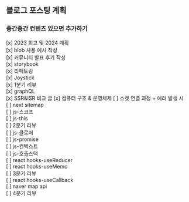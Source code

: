 ## 블로그 포스팅 계획

### 중간중간 컨텐츠 있으면 추가하기

[x] 2023 회고 및 2024 계획   
[x] blob 사용 예시 작성     
[x] 커뮤니티 발표 후기 작성     
[x] storybook     
[x] 리팩토링   
[x] Joystick    
[x] 1분기 리뷰    
[x] graphQL    
[x] SSR&ISR 비교 글
[x] 컴퓨터 구조 & 운영체제
[ ] 소켓 연결 과정 + 에러 발생 시     
[ ] next sitemap    
[ ] js-스코프    
[ ] js-this     
[ ] 2분기 리뷰     
[ ] js-클로저    
[ ] js-promise    
[ ] js-컨텍스트    
[ ] js-호출스택      
[ ] react hooks-useReducer    
[ ] react hooks-useMemo    
[ ] 3분기 리뷰    
[ ] react hooks-useCallback     
[ ] naver map api    
[ ] 4분기 리뷰    
